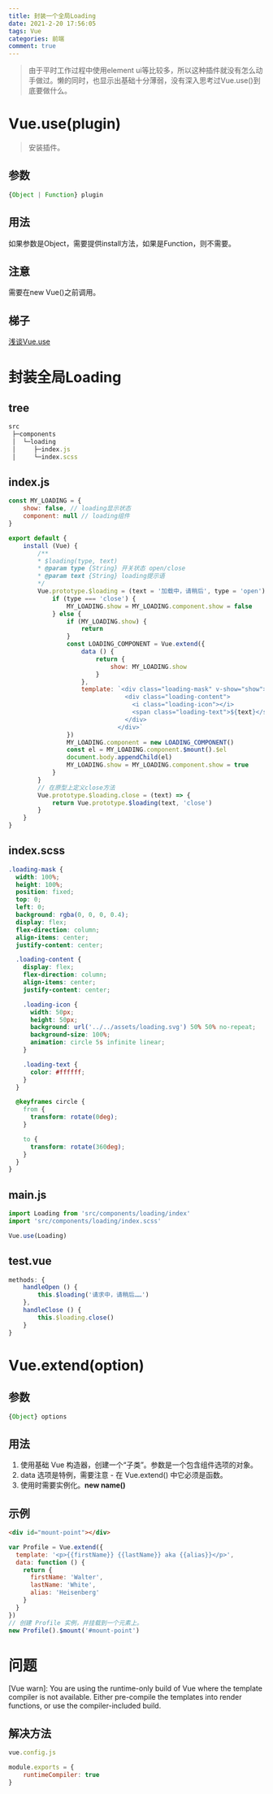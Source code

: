 ```yaml
---
title: 封装一个全局Loading
date: 2021-2-20 17:56:05
tags: Vue
categories: 前端
comment: true
---
```


> 由于平时工作过程中使用element ui等比较多，所以这种插件就没有怎么动手做过。懒的同时，也显示出基础十分薄弱，没有深入思考过Vue.use()到底要做什么。

# Vue.use(plugin)

> 安装插件。

## 参数

```js
{Object | Function} plugin
```

## 用法

如果参数是Object，需要提供install方法，如果是Function，则不需要。

## 注意

需要在new Vue()之前调用。

## 梯子

[浅谈Vue.use](https://segmentfault.com/a/1190000012296163)

# 封装全局Loading

## tree

```js
src
 ├─components
 │  └─loading
 │     ├─index.js
 │     └─index.scss
```

## index.js

```js
const MY_LOADING = {
    show: false, // loading显示状态
    component: null // loading组件
}

export default {
    install (Vue) {
        /**
        * $loading(type, text)
        * @param type {String} 开关状态 open/close
        * @param text {String} loading提示语
        */
        Vue.prototype.$loading = (text = '加载中，请稍后', type = 'open') {
            if (type === 'close') {
                MY_LOADING.show = MY_LOADING.component.show = false
            } else {
                if (MY_LOADING.show) {
                    return
                }
                const LOADING_COMPONENT = Vue.extend({
                    data () {
                        return {
                            show: MY_LOADING.show
                        }
                    },
                    template: `<div class="loading-mask" v-show="show">
                                <div class="loading-content">
                                  <i class="loading-icon"></i>
                                  <span class="loading-text">${text}</span>
                                </div>
                              </div>`
                })
                MY_LOADING.component = new LOADING_COMPONENT()
                const el = MY_LOADING.component.$mount().$el
                document.body.appendChild(el)
                MY_LOADING.show = MY_LOADING.component.show = true
            }
        }
        // 在原型上定义close方法
        Vue.prototype.$loading.close = (text) => {
            return Vue.prototype.$loading(text, 'close')
        }
    }
}
```

## index.scss

```css
.loading-mask {
  width: 100%;
  height: 100%;
  position: fixed;
  top: 0;
  left: 0;
  background: rgba(0, 0, 0, 0.4);
  display: flex;
  flex-direction: column;
  align-items: center;
  justify-content: center;

  .loading-content {
    display: flex;
    flex-direction: column;
    align-items: center;
    justify-content: center;

    .loading-icon {
      width: 50px;
      height: 50px;
      background: url('../../assets/loading.svg') 50% 50% no-repeat;
      background-size: 100%;
      animation: circle 5s infinite linear;
    }

    .loading-text {
      color: #ffffff;
    }
  }

  @keyframes circle {
    from {
      transform: rotate(0deg);
    }

    to {
      transform: rotate(360deg);
    }
  }
}
```

## main.js

```js
import Loading from 'src/components/loading/index'
import 'src/components/loading/index.scss'

Vue.use(Loading)
```

## test.vue

```js
methods: {
    handleOpen () {
        this.$loading('请求中，请稍后……')
    },
    handleClose () {
        this.$loading.close()
    }
}
```

# Vue.extend(option)

## 参数

```js
{Object} options
```

## 用法

1. 使用基础 Vue 构造器，创建一个“子类”。参数是一个包含组件选项的对象。
2. data 选项是特例，需要注意 - 在 Vue.extend() 中它必须是函数。
3. 使用时需要实例化。**new name()**

## 示例

```html
<div id="mount-point"></div>
```

```js
var Profile = Vue.extend({
  template: '<p>{{firstName}} {{lastName}} aka {{alias}}</p>',
  data: function () {
    return {
      firstName: 'Walter',
      lastName: 'White',
      alias: 'Heisenberg'
    }
  }
})
// 创建 Profile 实例，并挂载到一个元素上。
new Profile().$mount('#mount-point')
```

# 问题

[Vue warn]: You are using the runtime-only build of Vue where the template compiler is not available. Either pre-compile the templates into render functions, or use the compiler-included build.

## 解决方法

```js
vue.config.js

module.exports = {
    runtimeCompiler: true
}
```
